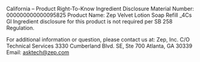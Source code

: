  
 
 
California – Product Right-To-Know Ingredient Disclosure 
Material Number: 000000000000095825 
Product Name: Zep Velvet Lotion Soap Refill _4Cs Gl 
Ingredient disclosure for this product is not required per SB 258 Regulation. 
 
For additional information or question, please contact us at: 
Zep, Inc. 
C/O Technical Services 
3330 Cumberland Blvd. SE, Ste 700 
Atlanta, GA 30339 
Email: asktech@zep.com 
 
 
 
 
